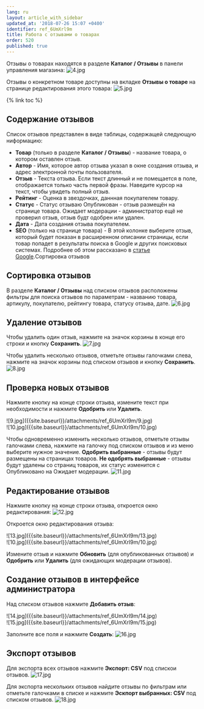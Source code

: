 ```yaml
---
lang: ru
layout: article_with_sidebar
updated_at: '2018-07-26 15:07 +0400'
identifier: ref_6UmXrl9m
title: Работа с отзывами о товарах
order: 520
published: true
---
```

Отзывы о товарах находятся в разделе **Каталог / Отзывы** в панели управления магазина:
    ![4.jpg]({{site.baseurl}}/attachments/ref_6UmXrl9m/4.jpg)

Отзывы о конкретном товаре доступны на вкладке **Отзывы о товаре** на странице редактирования этого товара:
    ![5.jpg]({{site.baseurl}}/attachments/ref_6UmXrl9m/5.jpg)
    
{% link toc %}
   
## Содержание отзывов
Список отзывов представлен в виде таблицы, содержащей следующую ниформацию:

   * **Товар** (только в разделе **Каталог / Отзывы**) - название товара, о котором оставлен отзыв.
   * **Автор** - Имя, которое автор отзыва указал в окне создания отзыва, и адрес электронной почты пользователя.
   * **Отзыв** - Текста отзыва. Если текст длинный и не помещается в поле, отображается только часть первой фразы. Наведите курсор на текст, чтобы увидеть полный отзыв.
   * **Рейтинг** - Оценка в звездочках, даннная покупателем товару.
   * **Статус** - Статус отзываю Опубликован - отзыв размещён на странице товара. Ожидает модерации - администратор ещё не проверил отзыв, отзыв будт одобрен или удален.
   * **Дата** - Дата создания отзыва покупателем.
   * **SEO** (только на странице товара) - В этой колонке выберите отзыв, который будет показан в расширенном описании страницы, если товар попадет в результаты поиска в Google и других поисковых системах. Подробнее об этом рассказано в [статье Google](https://support.google.com/webmasters/answer/146750 "Работа с отзывами о товарах").Сортировка отзывов

## Сортировка отзывов
В разделе **Каталог / Отзывы** над списком отзывов расположены фильтры для поиска отзывов по параметрам - названию товара, артикулу, покупателю, рейтингу товара, статусу отзыва, дате.
    ![6.jpg]({{site.baseurl}}/attachments/ref_6UmXrl9m/6.jpg)

## Удаление отзывов
Чтобы удалить один отзыв, нажмите на значок корзины в конце его строки и кнопку **Сохранить**. 
    ![7.jpg]({{site.baseurl}}/attachments/ref_6UmXrl9m/7.jpg)

Чтобы удалить несколько отзывов, отметьте отзывы галочками слева, нажмите на значок корзины под списком отзывов и кнопку **Сохранить**.
    ![8.jpg]({{site.baseurl}}/attachments/ref_6UmXrl9m/8.jpg)

## Проверка новых отзывов
Нажмите кнопку на конце строки отзыва, измените текст при необходимости и нажмите **Одобрить** или **Удалить**.
<div class="ui stackable two column grid">
  <div class="column" markdown="span">![9.jpg]({{site.baseurl}}/attachments/ref_6UmXrl9m/9.jpg)
</div>
  <div class="column" markdown="span">![10.jpg]({{site.baseurl}}/attachments/ref_6UmXrl9m/10.jpg)
</div>
</div>

Чтобы одновременно изменить несколько отзывов, отметьте отзывы галочками слева, нажмите на галочку под списком отзывов и из меню выберите нужное значение. **Одобрить выбранные** - отзывы будут размещены на страницах товаров. **Не одобрять выбранные** - отзывы будут удалены со страниц товаров, их статус изменится с Опубликовано на Ожидает модерации.
    ![11.jpg]({{site.baseurl}}/attachments/ref_6UmXrl9m/11.jpg)

## Редактирование отзывов
Нажмите кнопку на конце строки отзыва, откроется окно редактирования:
    ![12.jpg]({{site.baseurl}}/attachments/ref_6UmXrl9m/12.jpg)

Откроется окно редактирования отзыва:
<div class="ui stackable two column grid">
  <div class="column" markdown="span">![13.jpg]({{site.baseurl}}/attachments/ref_6UmXrl9m/13.jpg)
</div>
  <div class="column" markdown="span">![10.jpg]({{site.baseurl}}/attachments/ref_6UmXrl9m/10.jpg)
</div>
</div>    

Измените отзыв и нажмите **Обновить** (для опубликованных отзывов) и **Одобрить** или **Удалить** (для ожидающих модерации отзывов).

## Создание отзывов в интерфейсе администратора
Над списком отзывов нажмите **Добавить отзыв**:
   <div class="ui stackable two column grid">
  <div class="column" markdown="span">![14.jpg]({{site.baseurl}}/attachments/ref_6UmXrl9m/14.jpg)
</div>
  <div class="column" markdown="span">![15.jpg]({{site.baseurl}}/attachments/ref_6UmXrl9m/15.jpg)
</div>
</div>

Заполните все поля и нажмите **Создать**:
    ![16.jpg]({{site.baseurl}}/attachments/ref_6UmXrl9m/16.jpg)

## Экспорт отзывов
Для экспорта всех отзывов нажмите **Экспорт: CSV** под спискои отзывов. 
    ![17.jpg]({{site.baseurl}}/attachments/ref_6UmXrl9m/17.jpg)

Для экспорта нескольких отзывов найдите отзывы по фильтрам или отметьте галочками в списке и нажмите **Эскпорт выбранных: CSV** под списком отзывов.
    ![18.jpg]({{site.baseurl}}/attachments/ref_6UmXrl9m/18.jpg)
